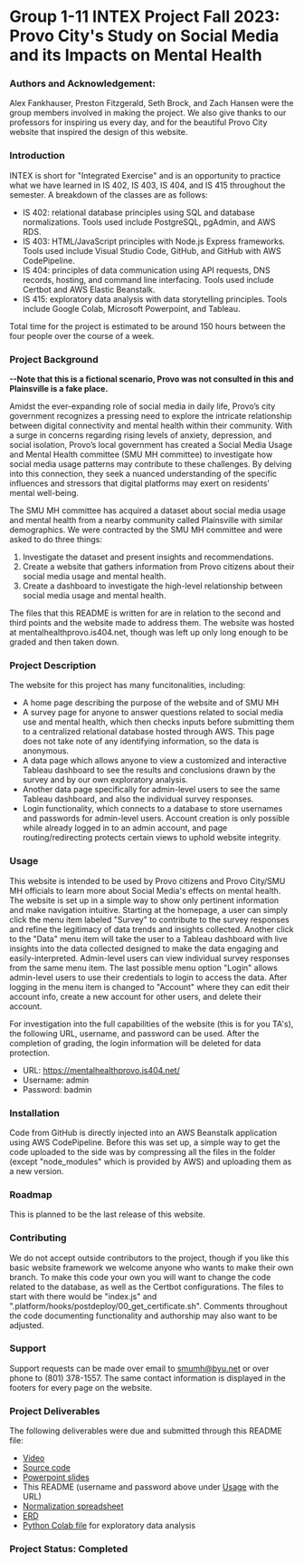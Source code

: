 # Group 1-11 INTEX Project Fall 2023: Provo City's Study on Social Media and its Impacts on Mental Health
### Authors and Acknowledgement: 
Alex Fankhauser, Preston Fitzgerald, Seth Brock, and Zach Hansen were the group members involved in making the project. We also give thanks to our professors for inspiring us every day, and for the beautiful Provo City website that inspired the design of this website.

### Introduction
INTEX is short for "Integrated Exercise" and is an opportunity to practice what we have learned in IS 402, IS 403, IS 404, and IS 415 throughout the semester. A breakdown of the classes are as follows:

- IS 402: relational database principles using SQL and database normalizations. Tools used include PostgreSQL, pgAdmin, and AWS RDS.
- IS 403: HTML/JavaScript principles with Node.js Express frameworks. Tools used include Visual Studio Code, GitHub, and GitHub with AWS CodePipeline.
- IS 404: principles of data communication using API requests, DNS records, hosting, and command line interfacing. Tools used include Certbot and AWS Elastic Beanstalk.
- IS 415: exploratory data analysis with data storytelling principles. Tools include Google Colab, Microsoft Powerpoint, and Tableau.

Total time for the project is estimated to be around 150 hours between the four people over the course of a week.

### Project Background
**--Note that this is a fictional scenario, Provo was not consulted in this and Plainsville is a fake place.**

Amidst the ever-expanding role of social media in daily life, Provo’s city government recognizes a pressing need to explore the intricate relationship between digital connectivity and mental health within their community. With a surge in concerns regarding rising levels of anxiety, depression, and social isolation, Provo’s local government has created a Social Media Usage and Mental Health committee (SMU MH committee) to investigate how social media usage patterns may contribute to these challenges. By delving into this connection, they seek a nuanced understanding of the specific influences and stressors that digital platforms may exert on residents' mental well-being.

The SMU MH committee has acquired a dataset about social media usage and mental health from a nearby community called Plainsville with similar demographics. We were contracted by the SMU MH committee and were asked to do three things:

1. Investigate the dataset and present insights and recommendations.
2. Create a website that gathers information from Provo citizens about their social media usage and mental health.
3. Create a dashboard to investigate the high-level relationship between social media usage and mental health.

The files that this README is written for are in relation to the second and third points and the website made to address them. The website was hosted at mentalhealthprovo.is404.net, though was left up only long enough to be graded and then taken down.

### Project Description
The website for this project has many funcitonalities, including:
- A home page describing the purpose of the website and of SMU MH
- A survey page for anyone to answer questions related to social media use and mental health, which then checks inputs before submitting them to a centralized relational database hosted through AWS. This page does not take note of any identifying information, so the data is anonymous.
- A data page which allows anyone to view a customized and interactive Tableau dashboard to see the results and conclusions drawn by the survey and by our own exploratory analysis.
- Another data page specifically for admin-level users to see the same Tableau dashboard, and also the individual survey responses.
- Login functionality, which connects to a database to store usernames and passwords for admin-level users. Account creation is only possible while already logged in to an admin account, and page routing/redirecting protects certain views to uphold website integrity.

### Usage
This website is intended to be used by Provo citizens and Provo City/SMU MH officials to learn more about Social Media's effects on mental health. The website is set up in a simple way to show only pertinent information and make navigation intuitive. Starting at the homepage, a user can simply click the menu item labeled "Survey" to contribute to the survey responses and refine the legitimacy of data trends and insights collected. Another click to the "Data" menu item will take the user to a Tableau dashboard with live insights into the data collected designed to make the data engaging and easily-interpreted. Admin-level users can view individual survey responses from the same menu item. The last possible menu option "Login" allows admin-level users to use their credentials to login to access the data. After logging in the menu item is changed to "Account" where they can edit their account info, create a new account for other users, and delete their account.

For investigation into the full capabilities of the website (this is for you TA's), the following URL, username, and password can be used. After the completion of grading, the login information will be deleted for data protection.

- URL: https://mentalhealthprovo.is404.net/
- Username: admin
- Password: badmin

### Installation
Code from GitHub is directly injected into an AWS Beanstalk application using AWS CodePipeline. Before this was set up, a simple way to get the code uploaded to the side was by compressing all the files in the folder (except "node_modules" which is provided by AWS) and uploading them as a new version.

### Roadmap
This is planned to be the last release of this website.

### Contributing
We do not accept outside contributors to the project, though if you like this basic website framework we welcome anyone who wants to make their own branch. To make this code your own you will want to change the code related to the database, as well as the Certbot configurations. The files to start with there would be "index.js" and ".platform/hooks/postdeploy/00_get_certificate.sh". Comments throughout the code documenting functionality and authorship may also want to be adjusted.

### Support
Support requests can be made over email to smumh@byu.net or over phone to (801) 378-1557. The same contact information is displayed in the footers for every page on the website.

### Project Deliverables
The following deliverables were due and submitted through this README file:
- [Video](https://byu.box.com/s/rnqzfvyxtkwb4mtf1bvozizn3hron358)
- [Source code](https://github.com/prestonfitz/intex)
- [Powerpoint slides](https://byu-my.sharepoint.com/:p:/g/personal/golfzach_byu_edu/EQBRjwV6aMRAplgjrd83b0kBxhIA9zYxvgrKzEaTxVt1MQ?e=M2KeZy)
- This README (username and password above under [Usage](#Usage) with the URL)
- [Normalization spreadsheet](https://byu-my.sharepoint.com/:x:/g/personal/golfzach_byu_edu/EXu1Evm3CydHhP6Q13fCljEBdcYFXu7S67qPlIUPTgX1jw?e=pfiyAj)
- [ERD](https://byu-my.sharepoint.com/:b:/g/personal/pgf23_byu_edu/EbBi5oGnHkdLoSxxoU5txg4BrVYPCKvFx9o_RGJ2PfX5iw?e=qxcg0N)
- [Python Colab file](https://colab.research.google.com/drive/12jdtk6qUzCBZ888-eUqdEUMBVbaS-n7n?usp=sharing) for exploratory data analysis

### Project Status: Completed
